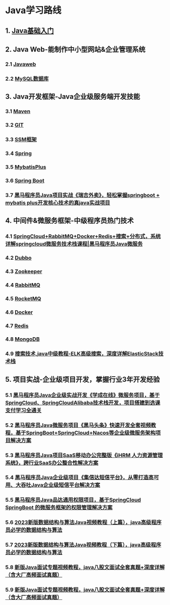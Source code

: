 # Java学习路线

## 1. [Java基础入门](https://www.bilibili.com/video/BV1Cv411372m/)

## 2. Java Web-能制作中小型网站&企业管理系统

### 2.1 [Javaweb](https://www.bilibili.com/video/BV1m84y1w7Tb/)

### 2.2 [MySQL数据库](https://www.bilibili.com/video/BV1Kr4y1i7ru/)

## 3. Java开发框架-Java企业级服务端开发技能

### 3.1 [Maven](https://www.bilibili.com/video/BV1Ah411S7ZE/)

### 3.2 [GIT](https://www.bilibili.com/video/BV1MU4y1Y7h5/)

### 3.3 [SSM框架](https://www.bilibili.com/video/BV1WZ4y1P7Bp/)

### 3.4 [Spring](https://www.bilibili.com/video/BV1P44y1N7QG/)

### 3.5 [MybatisPlus](https://www.bilibili.com/video/BV1rE41197jR/)

### 3.6 [Spring Boot](https://www.bilibili.com/video/BV15b4y1a7yG/)

### 3.7 [黑马程序员Java项目实战《瑞吉外卖》，轻松掌握springboot + mybatis plus开发核心技术的真java实战项目](https://www.bilibili.com/video/BV13a411q753/)

## 4. 中间件&微服务框架-中级程序员热门技术

### 4.1 [SpringCloud+RabbitMQ+Docker+Redis+搜索+分布式，系统详解springcloud微服务技术栈课程|黑马程序员Java微服务](https://www.bilibili.com/video/BV1LQ4y127n4/)

### 4.2 [Dubbo](https://www.bilibili.com/video/BV1VE411q7dX/)

### 4.3 [Zookeeper](https://www.bilibili.com/video/BV1M741137qY/)

### 4.4 [RabbitMQ](https://www.bilibili.com/video/BV15k4y1k7Ep/)

### 4.5 [RocketMQ](https://www.bilibili.com/video/BV1L4411y7mn/)

### 4.6 [Docker](https://www.bilibili.com/video/BV1CJ411T7BK/)

### 4.7 [Redis](https://www.bilibili.com/video/BV1cr4y1671t/)

### 4.8 [MongoDB](https://www.bilibili.com/video/BV1bJ411x7mq/)

### 4.9 [搜索技术,java中级教程-ELK高级搜索，深度详解ElasticStack技术栈](https://www.bilibili.com/video/BV1Nt4y1m7qL/)

## 5. 项目实战-企业级项目开发，掌握行业3年开发经验 

### 5.1 [黑马程序员Java企业级实战开发《学成在线》微服务项目，基于SpringCloud、SpringCloudAlibaba技术栈开发，项目搭建到选课支付学习全通关](https://www.bilibili.com/video/BV1j8411N7Bm/)

### 5.2 [黑马程序员Java微服务项目《黑马头条》快速开发全套视频教程，基于SpringBoot+SpringCloud+Nacos等企业级微服务架构项目解决方案](https://www.bilibili.com/video/BV1Qs4y1v7x4/)

### 5.3 [黑马程序员Java项目SaaS移动办公完整版《iHRM 人力资源管理系统》，跨行业SaaS办公整合性解决方案](https://www.bilibili.com/video/BV18A411L7UX/)

### 5.4 [黑马程序员Java企业级项目《集信达短信平台》，从零打造高可用、大吞吐Java企业级短信平台解决方案](https://www.bilibili.com/video/BV1Jb4y1d7GY/?vd_source=0f1da69361f56e3a2e6c283e179c225e)

### 5.5 [黑马程序员Java品达通用权限项目，基于SpringCloud SpringBoot 的微服务框架的权限管理解决方案](https://www.bilibili.com/video/BV1tw411f79E/?vd_source=0f1da69361f56e3a2e6c283e179c225e)

### 5.6 [2023新版数据结构与算法Java视频教程（上篇），java高级程序员必学的数据结构与算法](https://www.bilibili.com/video/BV1Lv4y1e7HL/)

### 5.7 [2023新版数据结构与算法Java视频教程（下篇），java高级程序员必学的数据结构与算法](https://www.bilibili.com/video/BV1rv4y1H7o6/)

### 5.8 [新版Java面试专题视频教程，java八股文面试全套真题+深度详解（含大厂高频面试真题）](https://www.bilibili.com/video/BV1yT411H7YK/)

### 5.9 [新版Java面试专题视频教程，java八股文面试全套真题+深度详解（含大厂高频面试真题）](https://www.bilibili.com/video/BV1yT411H7YK/)
